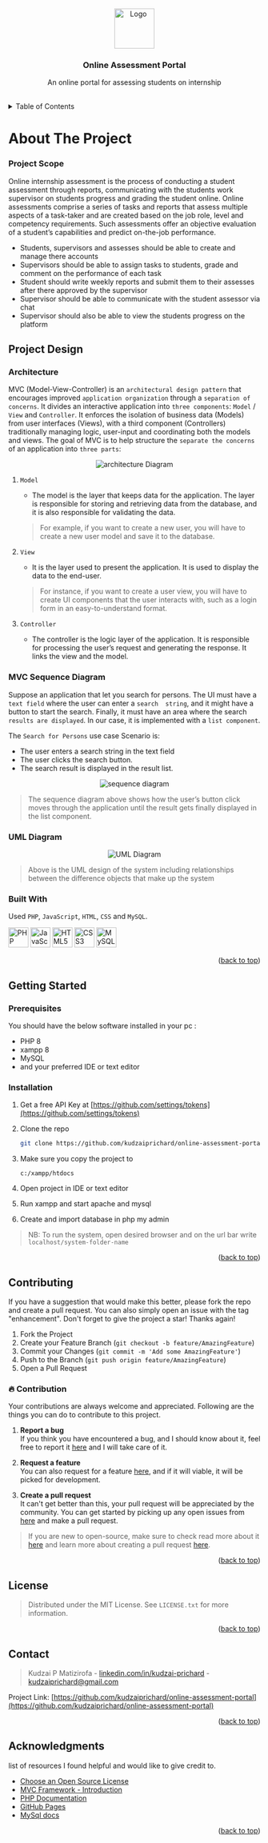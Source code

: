 
<a name="readme-top"></a>

<!-- PROJECT LOGO -->
<br />
<div align="center">
  <a href="https://github.com/kudzaiprichard/online-assessment-portal">
    <img src="images/logo/logo.png" alt="Logo" width="80" height="80">
  </a>

  <h3 align="center">Online Assessment Portal</h3>

  <p align="center">
    An online portal for assessing students on internship 
    <br />
  </p>
  <br/>
</div>

<!-- TABLE OF CONTENTS -->
<details>
  <summary>Table of Contents</summary>
  <ol>
    <li>
      <a href="#about-the-project">About The Project</a>
      <ul>
        <li><a href="#project-scope">Project Scope</a></li>
        <li><a href="#project-design">Project Design</a></li>
        <li><a href="#built-with">Built With</a></li>
      </ul>
    </li>
    <li>
      <a href="#getting-started">Getting Started</a>
      <ul>
        <li><a href="#prerequisites">Prerequisites</a></li>
        <li><a href="#installation">Installation</a></li>
        <li><a href="#contributing">Contributing</a></li>
      </ul>
    </li>
    <li><a href="#license">License</a></li>
    <li><a href="#contact">Contact</a></li>
    <li><a href="#acknowledgments">Acknowledgments</a></li>
  </ol>
</details>

<!-- ABOUT THE PROJECT -->
# About The Project

### Project Scope

Online internship assessment is the process of conducting a student assessment through reports, communicating with the 
students work supervisor on students progress and grading the student online. Online assessments comprise a series of 
tasks and reports that assess multiple aspects of a task-taker and are created based on the job role, level and competency 
requirements. Such assessments offer an objective evaluation of a student’s capabilities and predict on-the-job performance.

* Students, supervisors and assesses should be able to create and manage there accounts
* Supervisors should be able to assign tasks to students, grade and comment on the performance of each task
* Student should write weekly reports and submit them to their assesses after there approved by the supervisor
* Supervisor should be able to communicate with the student assessor via chat 
* Supervisor should also be able to view the students progress on the platform

## Project Design

### Architecture
MVC (Model-View-Controller) is an `architectural design pattern` that encourages improved `application organization` through 
a `separation of concerns`. It divides an interactive application into `three components`: `Model` / `View` and `Controller`. 
It enforces the isolation of business data (Models) from user interfaces (Views), with a third component (Controllers) 
traditionally managing logic, user-input and coordinating both the models and views. The goal of MVC is to help structure 
the `separate the concerns` of an application into `three parts`:

<div align="center">
    <img src="images/MVC3.png" alt="architecture Diagram" >
</div>

1. `Model`
   * The model is the layer that keeps data for the application. The layer is responsible for storing and retrieving data 
        from the database, and it is also responsible for validating the data.
    > For example, if you want to create a new user, you will have to create a new user model and save it to the database.

2. `View`
   * It is the layer used to present the application. It is used to display the data to the end-user.
    > For instance, if you want to create a user view, you will have to create UI components that the user interacts with, such as a login form in an easy-to-understand format.

3. `Controller`
   * The controller is the logic layer of the application. It is responsible for processing the user’s request and generating the response. It links the view and the model.

### MVC Sequence Diagram
Suppose an application that let you search for persons. The UI must have a `text field` where the user can enter a `search 
string`, and it might have a button to start the search. Finally, it must have an area where the search `results are displayed`. 
In our case, it is implemented with a `list component`.

The `Search for Persons` use case Scenario is:
* The user enters a search string in the text field
* The user clicks the search button.
* The search result is displayed in the result list.

<div align="center">
    <img src="images/mvc-sequence-diagram-example-1.png" alt="sequence diagram">
</div>

> The sequence diagram above shows how the user’s button click moves through the application until the result gets finally 
displayed in the list component.

### UML Diagram

<div align="center">
    <img src="images/portal3.png" alt="UML Diagram">
</div>

> Above is the UML design of the system including relationships between the difference objects that make up the system

### Built With
Used `PHP`, `JavaScript`, `HTML`, `CSS` and `MySQL`.

<div>
    <a href="https://php.net/" title="PHP"><img src="https://github.com/get-icon/geticon/raw/master/icons/php.svg" alt="PHP" width="40px" height="40px"></a>
    <a href="https://developer.mozilla.org/en-US/docs/Web/JavaScript" title="JavaScript"><img src="https://github.com/get-icon/geticon/raw/master/icons/javascript.svg" alt="JavaScript" width="40px" height="40px"></a>
    <a href="https://www.w3.org/TR/html5/" title="HTML5"><img src="https://github.com/get-icon/geticon/raw/master/icons/html-5.svg" alt="HTML5" width="40px" height="40px"></a>
    <a href="https://www.w3.org/TR/CSS/" title="CSS3"><img src="https://github.com/get-icon/geticon/raw/master/icons/css-3.svg" alt="CSS3" width="40px" height="40px"></a>
    <a href="https://dev.mysql.com/" title="MySQL"><img src="https://github.com/get-icon/geticon/raw/master/icons/mysql.svg" alt="MySQL" width="40px" height="40px"></a>
</div>

<p align="right">(<a href="#readme-top">back to top</a>)</p>

<!-- GETTING STARTED -->
## Getting Started

### Prerequisites

You should have the below software installed in your pc :
* PHP 8 
* xampp 8
* MySQL
* and your preferred IDE or text editor

  

### Installation

1. Get a free API Key at [https://github.com/settings/tokens](https://github.com/settings/tokens)
2. Clone the repo

   ```sh
   git clone https://github.com/kudzaiprichard/online-assessment-portal
   ```
3. Make sure you copy the project to 
    ```
    c:/xampp/htdocs
    ```
4. Open project in IDE or text editor
5. Run xampp and start apache and mysql
6. Create and import database in php my admin 
> NB: To run the system, open desired browser and on the url bar write 
    ```
        localhost/system-folder-name
    ``` 


<p align="right">(<a href="#readme-top">back to top</a>)</p>


<!--CONTRIBUTING-->
## Contributing

If you have a suggestion that would make this better, please fork the repo and create a pull request. You can also simply open an issue with the tag "enhancement".
Don't forget to give the project a star! Thanks again!

1. Fork the Project
2. Create your Feature Branch (`git checkout -b feature/AmazingFeature`)
3. Commit your Changes (`git commit -m 'Add some AmazingFeature'`)
4. Push to the Branch (`git push origin feature/AmazingFeature`)
5. Open a Pull Request

### :fire: Contribution

 Your contributions are always welcome and appreciated. Following are the things you can do to contribute to this project.

 1. **Report a bug** <br>
 If you think you have encountered a bug, and I should know about it, feel free to report it [here]() and I will take care of it.

 2. **Request a feature** <br>
 You can also request for a feature [here](), and if it will viable, it will be picked for development.  

 3. **Create a pull request** <br>
 It can't get better than this, your pull request will be appreciated by the community. You can get started by picking up any open issues from [here]() and make a pull request.

 > If you are new to open-source, make sure to check read more about it [here](https://www.digitalocean.com/community/tutorial_series/an-introduction-to-open-source) and learn more about creating a pull request [here](https://www.digitalocean.com/community/tutorials/how-to-create-a-pull-request-on-github).

<p align="right">(<a href="#readme-top">back to top</a>)</p>



<!-- LICENSE -->
## License

> Distributed under the MIT License. See `LICENSE.txt` for more information.

<p align="right">(<a href="#readme-top">back to top</a>)</p>




<!-- CONTACT -->
## Contact

> Kudzai P Matizirofa - [linkedin.com/in/kudzai-prichard](https://linkedin.com/in/kudzai-prichard) - <kudzaiprichard@gmail.com>

Project Link: [https://github.com/kudzaiprichard/online-assessment-portal](https://github.com/kudzaiprichard/online-assessment-portal)

<p align="right">(<a href="#readme-top">back to top</a>)</p>

<!-- ACKNOWLEDGMENTS -->
## Acknowledgments

list of resources I found helpful and would like to give credit to.

* [Choose an Open Source License](https://choosealicense.com)
* [MVC Framework - Introduction](https://www.tutorialspoint.com/mvc_framework/mvc_framework_introduction.htm)
* [PHP Documentation](https://www.php.net/docs.php)
* [GitHub Pages](https://pages.github.com) 
* [MySql docs](https://dev.mysql.com/doc/)

<p align="right">(<a href="#readme-top">back to top</a>)</p>


